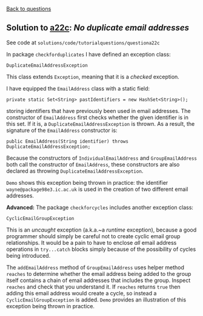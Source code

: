 [Back to questions](../README.md)

## Solution to [a22c](../questions/a22c.md): *No duplicate email addresses*

See code at `solutions/code/tutorialquestions/questiona22c`

In package `checkforduplicates` I have defined an exception class:

```
DuplicateEmailAddressException
```

This class extends `Exception`, meaning that it is a *checked* exception.

I have equipped the `EmailAddress` class with a static field:

```
private static Set<String> pastIdentifiers = new HashSet<String>();
```

storing identifiers that have previously been used in email addresses.  The constructor of `EmailAddress` first checks whether the given
identifier is in this set.  If it is, a `DuplicateEmailAddressException` is thrown.  As a result, the signature of the `EmailAddress`
constructor is:

```
public EmailAddress(String identifier) throws DuplicateEmailAddressException;
```

Because the constructors of `IndividualEmailAddress` and `GroupEmailAddress` both call the constructor of `EmailAddress`, these constructors are also declared as throwing `DuplicateEmailAddressException`.

`Demo` shows this exception being thrown in practice: the identifier `wayne@package98e3.ic.ac.uk` is used in the creation of two different
email addresses.

**Advanced:** The package `checkforcycles` includes another exception class:

```
CyclicEmailGroupException
```

This is an *uncaught* exception (a.k.a.~a *runtime* exception), because a good programmer should simply be careful not to create cyclic email group relationships.  It would be a pain
to have to enclose *all* email address operations in `try...catch` blocks simply because of the possibility of cycles being introduced.

The `addEmailAddress` method of `GroupEmailAddress` uses helper method `reaches` to determine whether the email address
being added to the group itself contains a chain of email addresses that includes the group.  Inspect `reaches` and check that you understand it.
If `reaches` returns `true` then adding this email address would create a cycle, so instead a `CyclicEmailGroupException` is added. `Demo` provides an illustration of this exception being thrown in practice.

